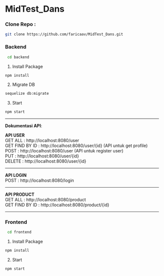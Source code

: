 # MidTest_Dans

### Clone Repo :
```sh
git clone https://github.com/faricaav/MidTest_Dans.git
```

### Backend
```sh
 cd backend
 ```
 1. Install Package
 ```sh
 npm install
 ```
 2. Migrate DB
 ```sh
 sequelize db:migrate
 ```
 3. Start
 ```sh
 npm start
 ```
 
 ---------------------------------------------------------

<b>Dokumentasi API</b>:

<b>API USER</b> <br>
GET ALL : http://localhost:8080/user <br>
GET FIND BY ID : http://localhost:8080/user/{id} (API untuk get profile) <br>
POST : http://localhost:8080/user (API untuk register user) <br>
PUT : http://localhost:8080/user/{id} <br>
DELETE : http://localhost:8080/user/{id} <br>

---------------------------------------------------------

<b>API LOGIN</b> <br>
POST : http://localhost:8080/login <br>

---------------------------------------------------------

<b>API PRODUCT</b> <br>
GET ALL : http://localhost:8080/product <br>
GET FIND BY ID : http://localhost:8080/product/{id} <br>

---------------------------------------------------------

 
### Frontend
```sh
 cd frontend
 ```
1. Install Package
 ```sh
 npm install
 ```
2. Start
 ```sh
 npm start
 ```
 
